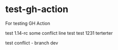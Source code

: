 # test-gh-action
For testing GH Action

test 1.14-rc
some conflict line
test
test
1231
terterter

  test conflict - branch dev
